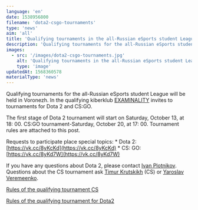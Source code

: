 ```yaml
---
language: 'en'
date: 1538956800
filename: 'dota2-csgo-tournaments'
type: 'news'
aim: 'all'
title: 'Qualifying tournaments in the all-Russian eSports student League'
description: 'Qualifying tournaments for the all-Russian eSports student League will be held in Voronezh.'
images:
  - src: '/images/dota2-csgo-tournaments.jpg'
    alt: 'Qualifying tournaments in the all-Russian eSports student League'
    type: 'image'
updatedAt: 1568360578
materialType: 'news'
---
```

Qualifying tournaments for the all-Russian eSports student League will be held in Voronezh. In the qualifying kiberklub [EXAMINALITY](https://vk.com/examinality) invites to tournaments for Dota 2 and CS:GO.

The first stage of Dota 2 tournament will start on Saturday, October 13, at 18: 00. CS:GO tournament-Saturday, October 20, at 17: 00. Tournament rules are attached to this post.

Requests to participate place special topics: \* Dota 2: [https://vk.cc/8yKcKd](https://vk.cc/8yKcKd) \* CS: GO: [https://vk.cc/8yKd7W](https://vk.cc/8yKd7W)

If you have any questions about Dota 2, please contact [Ivan Plotnikov](https://vk.com/shakerdoto). Questions about the CS tournament ask [Timur Krutskikh](https://vk.com/krut_skiiikhhh) (CS) or [Yaroslav Veremeenko](https://vk.com/id165749701).

[Rules of the qualifying tournament CS](https://vk.com/doc24974484_477469721?hash=1840043298799f71e5&dl=be5915d69fb84d17fa)

[Rules of the qualifying tournament for Dota2](https://vk.com/doc24974484_477469724?hash=07e6aa2a329df5f1fb&dl=4db5c3805dbe8bf756)
